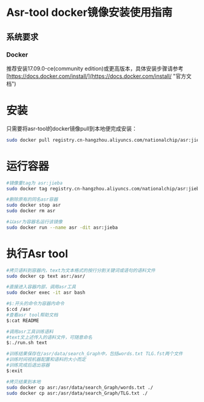 # Asr-tool docker镜像安装使用指南

## 系统要求

### Docker

推荐安装17.09.0-ce\(community edition\)或更高版本，具体安装步骤请参考[https://docs.docker.com/install/](https://docs.docker.com/install/ "官方文档")

# 安装

只需要将asr-tool的docker镜像pull到本地便完成安装：

```bash
sudo docker pull registry.cn-hangzhou.aliyuncs.com/nationalchip/asr:jieba
```

# 运行容器

```bash
#镜像重tag为 asr:jieba
sudo docker tag registry.cn-hangzhou.aliyuncs.com/nationalchip/asr:jieba asr:jieba 

#删除原有的同名asr容器
sudo docker stop asr
sudo docker rm asr

#以asr为容器名运行该镜像
sudo docker run --name asr -dit asr:jieba
```

# 执行Asr tool

```bash
#拷贝语料到容器内，text为文本格式的按行分割关键词或语句的语料文件
sudo docker cp text asr:/asr/

#直接进入容器内部，调用asr工具
sudo docker exec -it asr bash

#$:开头的命令为容器内命令
$:cd /asr
#查看asr tool帮助文档
$:cat README

#调用asr工具训练语料
#text文上述传入的语料文件，可随意命名
$:./run.sh text

#训练结果保存在/asr/data/search_Graph中，包括words.txt TLG.fst两个文件
#训练时间视机器配置和语料的大小而定
#训练完成后退出容器
$:exit

#拷贝结果到本地
sudo docker cp asr:/asr/data/search_Graph/words.txt ./
sudo docker cp asr:/asr/data/search_Graph/TLG.txt ./
```




